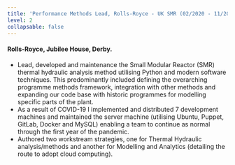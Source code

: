 ```yaml
---
title: 'Performance Methods Lead, Rolls-Royce - UK SMR (02/2020 - 11/2020)'
level: 2
collapsable: false
---
```


#### Rolls-Royce, Jubilee House, Derby.

- Lead, developed and maintenance the Small Modular Reactor (SMR) thermal hydraulic analysis method utilising Python and modern software techniques. This predominantly included defining the overarching programme methods framework, integration with other methods and expanding our code base with historic programmes for modelling specific parts of the plant.
- As a result of COVID-19 I implemented and distributed 7 development machines and maintained the server machine (utilising Ubuntu, Puppet, GitLab, Docker and MySQL) enabling a team to continue as normal through the first year of the pandemic.
- Authored two workstream strategies, one for Thermal Hydraulic analysis/methods and another for Modelling and Analytics (detailing the route to adopt cloud computing).